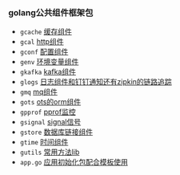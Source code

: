 ### golang公共组件框架包
- `gcache` [缓存组件](https://github.com/layatips/laya/tree/master/gcache)
- `gcal` [http组件](https://github.com/layatips/laya/tree/master/gcal)
- `gconf` [配置组件](https://github.com/layatips/laya/tree/master/gconf)
- `genv` [环境变量组件](https://github.com/layatips/laya/tree/master/genv)
- `gkafka` [kafka组件](https://github.com/layatips/laya/tree/master/gkafka)
- `glogs` [日志组件和钉钉通知还有zipkin的链路追踪](https://github.com/layatips/laya/tree/master/glogs)
- `gmq` [mq组件](https://github.com/layatips/laya/tree/master/gmq)
- `gots` [ots的orm组件](https://github.com/layatips/laya/tree/master/gots)
- `gpprof` [pprof监控](https://github.com/layatips/laya/tree/master/gpprof)
- `gsignal` [signal信号](https://github.com/layatips/laya/tree/master/gsignal)
- `gstore` [数据库链接组件](https://github.com/layatips/laya/tree/master/gstore)
- `gtime` [时间组件](https://github.com/layatips/laya/tree/master/gtime)
- `gutils` [常用方法lib](https://github.com/layatips/laya/tree/master/gutils)
- `app.go` [应用初始化包配合模板使用](https://github.com/layatips/laya-go)